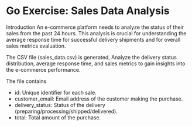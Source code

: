 # Go Exercise: Sales Data Analysis
Introduction
An e-commerce platform needs to analyze the status of their sales from the past 24 hours. This analysis is crucial for understanding the average response time for successful delivery shipments and for overall sales metrics evaluation.

The CSV file (sales_data.csv) is generated, Analyze the delivery status distribution, average response time, and sales metrics to gain insights into the e-commerce performance.

The file contains

- id: Unique identifier for each sale.
- customer_email: Email address of the customer making the purchase.
- delivery_status: Status of the delivery (preparing/processing/shipped/delivered).
- total: Total amount of the purchase.
